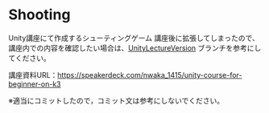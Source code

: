 # Shooting
Unity講座にて作成するシューティングゲーム
講座後に拡張してしまったので、講座内での内容を確認したい場合は、[UnityLectureVersion](https://github.com/NWaka-1415/Shooting/tree/UnityLectureVersion) ブランチを参考にしてください。

講座資料URL：https://speakerdeck.com/nwaka_1415/unity-course-for-beginner-on-k3

※適当にコミットしたので，コミット文は参考にしないでください。
